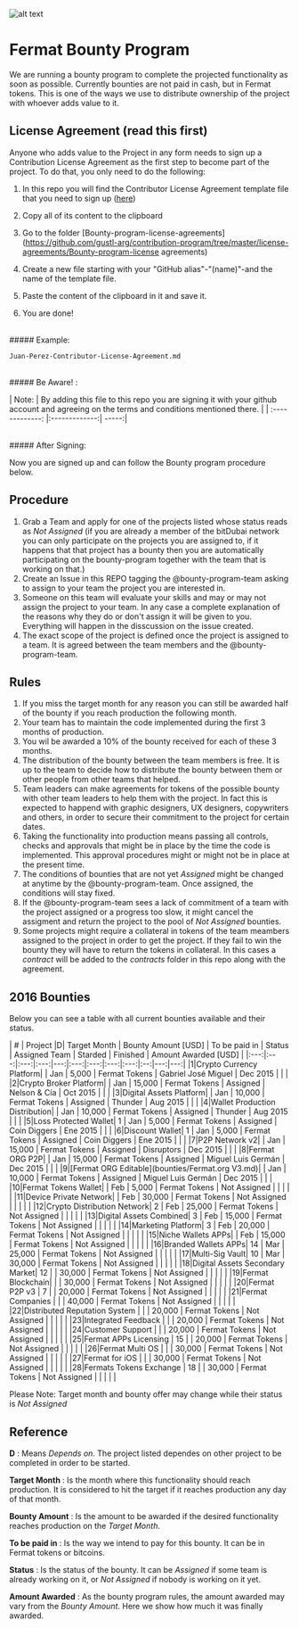 ![alt text](https://github.com/bitDubai/media-kit/blob/master/MediaKit/Fermat%20Branding/Fermat%20Logotype/Fermat_Logo_3D.png "Fermat Logo")

# Fermat Bounty Program

We are running a bounty program to complete the projected functionality as soon as possible. Currently bounties are not paid in cash, but in Fermat tokens. This is one of the ways we use to distribute ownership of the project with whoever adds value to it. 

## License Agreement (read this first)
Anyone who adds value to the Project in any form needs to sign up a Contribution License Agreement as the first step to become part of the project. To do that, you only need to do the following:
 

1. In this repo you will find the Contributor License Agreement template file that you need to sign up ([here](https://github.com/bitDubai/contribution-program/blob/master/license-agreements/Contributor-License-Agreement.md))

2. Copy all of its content to the clipboard 
3. Go to the folder [Bounty-program-license-agreements](https://github.com/gustl-arg/contribution-program/tree/master/license-agreements/Bounty-program-license agreements)
4. Create a new file starting with your "GitHub alias"-"(name)"-and the name of the template file.
5. Paste the content of the clipboard in it and save it.
6. You are done!
<br>
##### Example: 

```shell
Juan-Perez-Contributor-License-Agreement.md
```

<br>
##### Be Aware! : 

| Note:        | By adding this file to this repo you are signing it with your github account and agreeing on the terms and conditions mentioned there.            | 
| :-------------: |:-------------:| -----:|

<br>
##### After Signing: 

Now you are signed up and can follow the Bounty program procedure below.

## Procedure

1. Grab a Team and apply for one of the projects listed whose status reads as _Not Assigned_ (if you are already a member of the bitDubai network you can only participate on the projects you are assigned to, if it happens that that project has a bounty then you are automatically participating on the bounty-program together with the team that is working on that.)
2. Create an Issue in this REPO tagging the @bounty-program-team asking to assign to your team the project you are interested in.
3. Someone on this team will evaluate your skills and may or may not assign the project to your team. In any case a complete explanation of the reasons why they do or don't assign it will be given to you. Everything will happen in the disscussion on the issue created.
4. The exact scope of the project is defined once the project is assigned to a team. It is agreed between the team members and the @bounty-program-team.

## Rules

1. If you miss the target month for any reason you can still be awarded half of the bounty if you reach production the following month.
2. Your team has to maintain the code implemented during the first 3 months of production. 
3. You wil be awarded a 10% of the bounty received for each of these 3 months.
4. The distribution of the bounty between the team members is free. It is up to the team to decide how to distribute the bounty between them or other people from other teams that helped.
5. Team leaders can make agreements for tokens of the possible bounty with other team leaders to help them with the project. In fact this is expected to happend with graphic designers, UX designers, copywriters and others, in order to secure their commitment to the project for certain dates.
6. Taking the functionality into production means passing all controls, checks and approvals that might be in place by the time the code is implemented. This approval procedures might or might not be in place at the present time.
7. The conditions of bounties that are not yet _Assigned_ might be changed at anytime by the @bounty-program-team. Once assigned, the conditions will stay fixed.
8. If the @bounty-program-team sees a lack of commitment of a team with the project assigned or a progress too slow, it might cancel the assigment and return the project to the pool of _Not Assigned_ bounties.
9. Some projects might require a collateral in tokens of the team meambers assigned to the project in order to get the project. If they fail to win the bounty they will have to return the tokens in collateral. In this cases a _contract_ will be added to the _contracts_ folder in this repo along with the agreement. 


## 2016 Bounties

Below you can see a table with all current bounties available and their status. 

| # | Project |D|  Target Month | Bounty Amount [USD] | To be paid in | Status | Assigned Team | Starded | Finished | Amount Awarded [USD] |
|:---:|:---:|:---:|:---:|---:|:---:|:---:|:---:|:---:|:--:|---:|---:|
|1|Crypto Currency Platform|  | Jan | 5,000 | Fermat Tokens | Gabriel José Miguel | Dec 2015 | | |
|2|Crypto Broker Platform| | Jan | 15,000 | Fermat Tokens | Assigned | Nelson & Cía | Oct 2015 | | |
|3|Digital Assets Platform| | Jan | 10,000 | Fermat Tokens | Assigned | Thunder | Aug 2015 | | |
|4|Wallet Production Distribution| | Jan | 10,000 | Fermat Tokens | Assigned | Thunder | Aug 2015 | | |
|5|Loss Protected Wallet| 1 | Jan | 5,000 | Fermat Tokens | Assigned | Coin Diggers | Ene 2015 | | |
|6|Discount Wallet| 1 | Jan | 5,000 | Fermat Tokens | Assigned | Coin Diggers | Ene 2015 | | |
|7|P2P Network v2| | Jan | 15,000 | Fermat Tokens | Assigned | Disruptors | Dec 2015 | | |
|8|Fermat ORG P2P| | Jan | 15,000 | Fermat Tokens | Assigned | Miguel Luis Germán | Dec 2015 | | |
|9|[Fermat ORG Editable](bounties/Fermat.org V3.md)| | Jan | 10,000 | Fermat Tokens | Assigned | Miguel Luis Germán | Dec 2015 | | |
|10|Fermat Tokens Wallet| | Feb | 5,000 | Fermat Tokens | Not Assigned | | | | |
|11|Device Private Network| | Feb | 30,000 | Fermat Tokens | Not Assigned | | | | |
|12|Crypto Distribution Network| 2 | Feb | 25,000 | Fermat Tokens | Not Assigned | | | | |
|13|Digital Assets Combined| 3 | Feb | 15,000 | Fermat Tokens | Not Assigned | | | | |
|14|Marketing Platform| 3 | Feb | 20,000 | Fermat Tokens | Not Assigned | | | | |
|15|Niche Wallets APPs| | Feb | 15,000 | Fermat Tokens | Not Assigned | | | | |
|16|Branded Wallets APPs| 14 | Mar | 25,000 | Fermat Tokens | Not Assigned | | | | |
|17|Multi-Sig Vault| 10 | Mar | 30,000 | Fermat Tokens | Not Assigned | | | | |
|18|Digital Assets Secondary Market| 12 |  | 30,000 | Fermat Tokens | Not Assigned | | | | |
|19|Fermat Blockchain| |  | 30,000 | Fermat Tokens | Not Assigned | | | | |
|20|Fermat P2P v3 | 7 | | 20,000 | Fermat Tokens | Not Assigned | | | | |
|21|Fermat Companies |  |  | 40,000 | Fermat Tokens | Not Assigned | | | | |
|22|Distributed Reputation System |  |  | 20,000 | Fermat Tokens | Not Assigned | | | | |
|23|Integrated Feedback |  |  | 20,000 | Fermat Tokens | Not Assigned | | | | |
|24|Customer Support |  |  | 20,000 | Fermat Tokens | Not Assigned | | | | |
|25|Fermat APPs Licensing | 15 | | 20,000 | Fermat Tokens | Not Assigned | | | | |
|26|Fermat Multi OS | | | 30,000 | Fermat Tokens | Not Assigned | | | | |
|27|Fermat for iOS | |  | 30,000 | Fermat Tokens | Not Assigned | | | | |
|28|Fermats Tokens Exchange | 18 | | 30,000 | Fermat Tokens | Not Assigned | | | | |


Please Note: Target month and bounty offer may change while their status is _Not Assigned_

## Reference 

**D** : Means _Depends on_. The project listed dependes on other project to be completed in order to be started. 

**Target Month** : Is the month where this functionality should reach production. It is considered to hit the target if it reaches production any day of that month.

**Bounty Amount** : Is the amount to be awarded if the desired functionality reaches production on the _Target Month_. 

**To be paid in** : Is the way we intend to pay for this bounty. It can be in Fermat tokens or bitcoins.

**Status** : Is the status of the bounty. It can be _Assigned_ if some team is already working on it, or _Not Assigned_ if nobody is working on it yet.

**Amount Awarded** : As the bounty program rules, the amount awarded may vary from the _Bounty Amount_. Here we show how much it was finally awarded.
